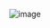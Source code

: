 ![image](https://user-images.githubusercontent.com/62060867/133321483-537ee198-51d6-48ac-be58-b5bce2309cb8.png)

